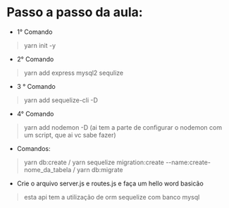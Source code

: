 # Passo a passo da aula: 

- 1° Comando
> yarn init -y

- 2° Comando
> yarn add express mysql2 sequlize

- 3 ° Comando 
>yarn add sequelize-cli -D

- 4° Comando
>yarn add nodemon -D (ai tem a parte de configurar o nodemon com um script, que ai vc sabe fazer)

- Comandos:

> yarn db:create / 
> yarn sequelize migration:create --name:create-nome_da_tabela / 
> yarn db:migrate 




- Crie o arquivo server.js e routes.js e faça um hello word basicão



> esta api tem a utilização de orm sequelize com banco mysql 
